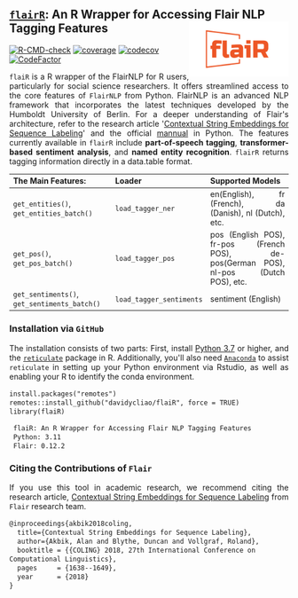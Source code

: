 ##  <u>`flairR`</u>: An R Wrapper for Accessing Flair NLP Tagging Features <img src="man/figures/logo.png" align="right" width="180"/>

[![R-CMD-check](https://github.com/davidycliao/flaiR/actions/workflows/R-CMD-check.yaml/badge.svg)](https://github.com/davidycliao/flaiR/actions/workflows/R-CMD-check.yaml)
[![coverage](https://github.com/davidycliao/flaiR/actions/workflows/test-coverage.yaml/badge.svg)](https://github.com/davidycliao/flaiR/actions/workflows/test-coverage.yaml)
[![codecov](https://codecov.io/gh/davidycliao/flaiR/graph/badge.svg?token=CPIBIB6L78)](https://codecov.io/gh/davidycliao/flaiR)
[![CodeFactor](https://www.codefactor.io/repository/github/davidycliao/flair/badge)](https://www.codefactor.io/repository/github/davidycliao/flair)


<div style="text-align: justify">


`flaiR` is a R wrapper of the FlairNLP for R users, particularly for social science researchers. It offers streamlined access to the core features of `FlairNLP` from Python. FlairNLP is an advanced NLP framework that incorporates the latest techniques developed by the Humboldt University of Berlin. For a deeper understanding of Flair's architecture, refer to the research article  '[Contextual String Embeddings for Sequence Labeling](https://aclanthology.org/C18-1139.pdf)' and the official [mannual](https://flairnlp.github.io) in Python. The features currently available in `flairR` include __part-of-speech tagging__, __transformer-based sentiment analysis__, and __named entity recognition__. `flairR` returns tagging information directly in a data.table format. 



| __The Main Features:__                 | Loader                    | Supported Models                    |
|--------------------------------------------------|---------------------------|------------------------------------------------------------------------|
| `get_entities()`, `get_entities_batch()`         | `load_tagger_ner`         | en(English), fr (French), da (Danish), nl (Dutch), etc.          |
| `get_pos()`, `get_pos_batch()`                   | `load_tagger_pos`         | pos (English POS), fr-pos (French POS), de-pos(German POS), nl-pos (Dutch POS), etc. |
| `get_sentiments()`, `get_sentiments_batch()`     | `load_tagger_sentiments`  | sentiment (English) |





### Installation via `GitHub` 

The installation consists of two parts: First, install [Python 3.7](https://www.python.org/downloads/) or higher, and the [`reticulate`](https://rstudio.github.io/reticulate/) package in R. Additionally, you'll also need [`Anaconda`](Anaconda) to assist `reticulate` in setting up your Python environment via Rstudio, as well as enabling your R to identify the conda environment. 


```
install.packages("remotes")
remotes::install_github("davidycliao/flaiR", force = TRUE)
library(flaiR)
```

```
 flaiR: An R Wrapper for Accessing Flair NLP Tagging Features      
 Python: 3.11                                           
 Flair: 0.12.2 
```


</div>


### Citing the Contributions of `Flair`

<div style="text-align: justify">

If you use this tool in academic research, we recommend citing the research article, [Contextual String Embeddings for Sequence Labeling](https://aclanthology.org/C18-1139.pdf) from `Flair` research team.

</div>

```
@inproceedings{akbik2018coling,
  title={Contextual String Embeddings for Sequence Labeling},
  author={Akbik, Alan and Blythe, Duncan and Vollgraf, Roland},
  booktitle = {{COLING} 2018, 27th International Conference on Computational Linguistics},
  pages     = {1638--1649},
  year      = {2018}
}
```

